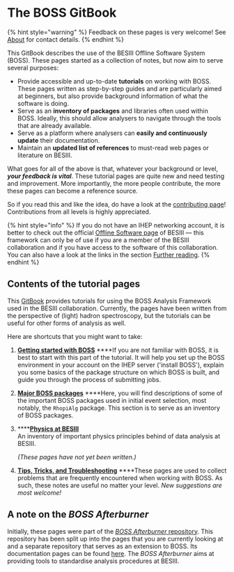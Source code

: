 # The BOSS GitBook

{% hint style="warning" %}
Feedback on these pages is very welcome! See [About](appendices/about.md) for contact details.
{% endhint %}

This GitBook describes the use of the BESIII Offline Software System \(BOSS\). These pages started as a collection of notes, but now aim to serve several purposes:

* Provide accessible and up-to-date **tutorials** on working with BOSS. These pages written as step-by-step guides and are particularly aimed at beginners, but also provide background information of what the software is doing.
* Serve as an **inventory of packages** and libraries often used within BOSS. Ideally, this should allow analysers to navigate through the tools that are already available.
* Serve as a platform where analysers can **easily and continuously update** their documentation.
* Maintain an **updated list of references** to must-read web pages or literature on BESIII.

What goes for all of the above is that, whatever your background or level, _**your feedback is vital**_. These tutorial pages are quite new and need testing and improvement. More importantly, the more people contribute, the more these pages can become a reference source.

So if you read this and like the idea, do have a look at the [contributing page](appendices/contributing.md)!  
Contributions from all levels is highly appreciated.

{% hint style="info" %}
If you do not have an IHEP networking account, it is better to check out the official [Offline Software page](http://english.ihep.cas.cn/bes/doc/2247.html) of BESIII — this framework can only be of use if you are a member of the BESIII collaboration and if you have access to the software of this collaboration. You can also have a look at the links in the section [Further reading](appendices/references.md).
{% endhint %}

## Contents of the tutorial pages

This [GitBook](https://besiii.gitbook.io/boss) provides tutorials for using the BOSS Analysis Framework used in the BESIII collaboration. Currently, the pages have been written from the perspective of \(light\) hadron spectroscopy, but the tutorials can be useful for other forms of analysis as well.

Here are shortcuts that you might want to take:

1. [**Getting started with BOSS**](introduction/getting-started/) ****If you are not familiar with BOSS, it is best to start with this part of the tutorial. It will help you set up the BOSS environment in your account on the IHEP server \('install BOSS'\), explain you some basics of the package structure on which BOSS is built, and guide you through the process of submitting jobs.
2. [**Major BOSS packages**](packages/intro.md) ****Here, you will find descriptions of some of the important BOSS packages used in initial event selection, most notably, the `RhopiAlg` package. This section is to serve as an inventory of BOSS packages.
3. \*\*\*\*[**Physics at BESIII**](physics/intro/)  
   An inventory of important physics principles behind of data analysis at BESIII.

   _\(These pages have not yet been written.\)_

4. [**Tips, Tricks, and Troubleshooting**](appendices/tips.md) ****These pages are used to collect problems that are frequently encountered when working with BOSS. As such, these notes are useful no matter your level. _New suggestions are most welcome!_

## A note on the _BOSS Afterburner_

Initially, these pages were part of the [_BOSS Afterburner_ repository](https://github.com/redeboer/BOSS_Afterburner). This repository has been split up into the pages that you are currently looking at and a separate repository that serves as an extension to BOSS. Its documentation pages can be found [here](https://redeboer.gitbook.io/boss_afterburner). The _BOSS Afterburner_ aims at providing tools to standardise analysis procedures at BESIII.

